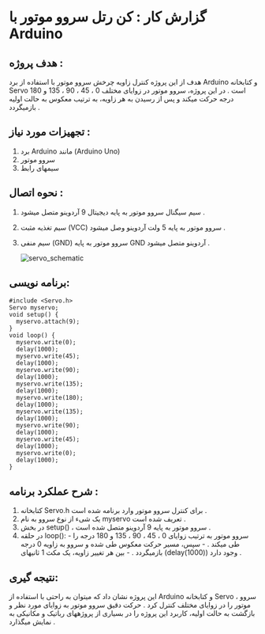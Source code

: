 # گزارش کار : کن رتل سروو موتور با Arduino

## هدف پروژه :
هدف از این پروژه کنترل زاویه چرخش سروو موتور با استفاده از برد Arduino و کتابخانه Servo است . در این پروژه،
سروو موتور در زوایای مختلف 0 ، 45 ، 90 ، 135 و 180 درجه حرکت میکند و پس از رسیدن به هر زاویه، به ترتیب
معکوس به حالت اولیه بازمیگردد .

## تجهیزات مورد نیاز :
1. برد Arduino مانند (Arduino Uno)
2. سروو موتور
3. سیمهای رابط
   
## نحوه اتصال :
1. سیم سیگنال سروو موتور به پایه دیجیتال 9 آردوینو متصل میشود .
2. سیم تغذیه مثبت (VCC) سروو موتور به پایه 5 ولت آردوینو وصل میشود .
3. سیم منفی (GND) سروو موتور به پایه GND آردوینو متصل میشود .

     


   ![servo_schematic](https://github.com/user-attachments/assets/ee5fd48d-d932-4793-a2a0-83c3a25f45ea)






## برنامه نویسی:
```
#include <Servo.h>
Servo myservo;
void setup() {
  myservo.attach(9);
}
void loop() {
  myservo.write(0);
  delay(1000);
  myservo.write(45);
  delay(1000);
  myservo.write(90);
  delay(1000);
  myservo.write(135);
  delay(1000);
  myservo.write(180);
  delay(1000);
  myservo.write(135);
  delay(1000);
  myservo.write(90);
  delay(1000);
  myservo.write(45);
  delay(1000);
  myservo.write(0);
  delay(1000);
}
```

## شرح عملکرد برنامه :
1. کتابخانه Servo.h برای کنترل سروو موتور وارد برنامه شده است .
2. یک شیء از نوع سروو به نام myservo تعریف شده است .
3. در بخش setup() ، سروو موتور به پایه 9 آردوینو متصل شده است .
4. در حلقه loop(): - سروو موتور به ترتیب زوایای 0 ، 45 ، 90 ، 135 و 180 درجه را طی میکند . - سپس، مسیر حرکت معکوس طی شده و سروو به زاویه 0 درجه بازمیگردد . - بین هر تغییر زاویه، یک مکث 1 ثانیهای (delay(1000)) وجود دارد .
   
## نتیجه گیری:
این پروژه نشان داد که میتوان به راحتی با استفاده از Arduino و کتابخانه Servo ، سروو موتور را در زوایای مختلف
کنترل کرد . حرکت دقیق سروو موتور به زوایای مورد نظر و بازگشت به حالت اولیه، کاربرد این پروژه را در بسیاری از
پروژههای رباتیک و مکانیکی به نمایش میگذارد .
